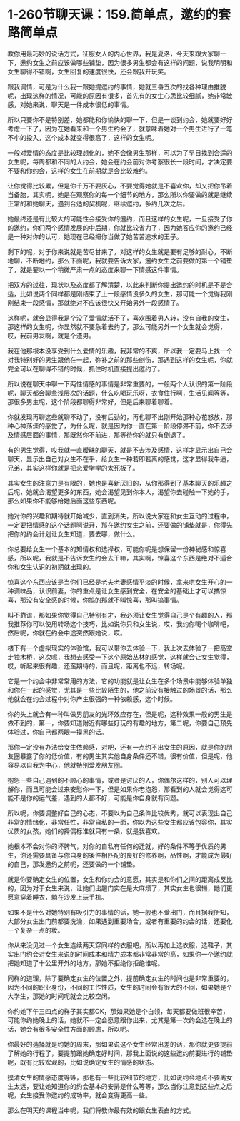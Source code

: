 # 1-260节聊天课：159.简单点，邀约的套路简单点

教你用最巧妙的说话方式，征服女人的内心世界，我是夏洛，今天来跟大家聊一下，邀约女生之前应该做哪些铺垫，因为很多男生都会有这样的问题，说我明明和女生聊得不错啊，女生回复的速度很快，还会跟我开玩笑。

跟我调情，可是为什么我一跟她提邀约的事情，她就三番五次的找各种理由推脱呢，出现这样的情况，可能的原因有很多，首先有的女生心思比较细腻，她非常敏感，对她来说，聊天是一件成本很低的事情。

所以只要你不是特别差，她都能和你愉快的聊一下，但是一谈到约会，她就要好好考虑一下了，因为在她看来和一个男生约会了，就意味着她对一个男生进行了一笔不小的投入，这个成本就变得很高了，这样的女生呢。

一般对爱情的态度是比较理想化的，她不会像男生那样，可以为了早日找到合适的女生呢，每周都和不同的人约会，她会在约会前对你考察很长一段时间，才决定要不要和你约会，这样的女生在前期就是会比较难约。

让你觉得比较累，但是你千万不要灰心，不要觉得她就是不喜欢你，却又把你吊着当备胎，其实呢，她是在观察你的每一个细节的地方，那么所以你要做的就是继续正常的和她聊天，遇到合适的契机呢，继续邀约，多约几次之后。

她最终还是有比较大的可能性会接受你的邀约，而且这样的女生呢，一旦接受了你的邀约，你们两个感情发展的中后期，你就比较省力了，因为她答应你的邀约已经是一种对你的认可，她现在已经把你当做了她苦苦追求的王子。

剩下的呢，对于你来说就是苦尽甘来了，对这样的女生就是要有足够的耐心，不断地聊，不断地约，那么下面呢，我就要告诉大家，邀约女生之前要做的第一个铺垫了，就是要以一个稍微严肃一点的态度来聊一下情感这件事情。

把双方的过往，现状以及态度都了解清楚，以此来判断你提出邀约的时机是不是合适，比如说两个同样都是刚结束了上一段感情没多久的女生，那可能一个觉得我刚刚结束一段感情，那就绝对不应该很快又开始另外一段感情了。

这样呢，就会显得我是个没了爱情就活不了，喜欢围着男人转，没有自我的女生，那这样的女生呢，你显然就不要急着去约了，那么可能另外一个女生就会觉得，哎，我前男友啊，就是个渣男。

我在他那根本没享受到什么爱情的乐趣，我非常的不爽，所以我一定要马上找一个对我特别好的男生跟他在一起，弥补之前的那些创伤，那遇到这样的女生呢，你就完全可以在聊得不错的时候，抓住时机直接提出邀约了。

所以说在聊天中聊一下两性情感的事情是非常重要的，一般两个人认识的第一阶段呢，聊天都会聊些浅层次的话题，什么吃喝玩乐呀，衣食住行啊，生活见闻等等，那很多男生呢，这个阶段都聊得非常好，但是后来聊着聊着。

你就发现再聊这些就聊不动了，没有后劲的，再也聊不出刚开始那种心花怒放，那种心神荡漾的感觉了，为什么呢，就是因为你一直在第一阶段停滞不前，你不去涉及情感层面的事情，那既然你不前进，那等待你的就只有倒退了。

有的男生觉得，哎我就一直暧昧的聊天，就是不去涉及感情，这样才显示出自己会聊天，显示出自己对女生不在乎，给女生一种若即若离的感觉，这才显得我牛逼，兄弟，其实这样你就是把恋爱学学的太死板了。

其实女生的注意力是有限的，她也是喜新厌旧的，从你那得到了基本聊天的乐趣之后呢，她就会渴望更多的东西，她会渴望见到你本人，渴望你去碰触一下她的手，那么如果你不能够给她后面这些东西呢。

她对你的兴趣和期待就开始减少，直到消失，所以说大家在和女生互动的过程中，一定要把情感的这个话题啊说开，那在邀约女生之前，还要做的铺垫就是，你得先把你的约会计划让女生知道，要去哪，做什么。

你总要给女生一个基本的知情权和选择权，可能你呢是想保留一份神秘感和惊喜感，所以呢，我就是不告诉女生约会去干嘛，其实啊，惊喜这个东西是绝对不适合你和女生认识的初期就出现的。

惊喜这个东西应该是当你们已经是老夫老妻感情平淡的时候，拿来哄女生开心的一种调味品，认识前妻，你的重点是让女生感到安全，在安全的基础上才可以搞惊喜，那没有安全感的时候，你搞的那就不叫惊喜，那叫搞事情。

叫不靠谱，那如果你觉得自己特别有才，我必须让女生觉得自己是个有趣的人，那我推荐你可以使用转场这个技巧，比如说你只和女生说，哎，我约你喝个咖啡吧，然后呢，你就在约会中途突然跟她说，哎。

楼下有一个虚拟现实的体验馆，我可以带你去体验一下，我上次去体验了一把高空走独木桥，这次呢，我想去感受一下这个原始丛林的感觉，这样就会让女生觉得，哎，听起来很有趣，还蛮期待的，而且呢，距离也不远，转场呢。

它是一个约会中非常常用的方法，它的功能就是让女生在多个场景中能够体验单独和你在一起的感觉，尤其是一些比较陌生的，他之前没有接触过的场景的话，那么他就会在约会过程中对你产生很强的一种依赖感，这个时候。

你的头上就会有一种叫做男朋友的光环效应存在，但是呢，这种效果一般的男生是做不到的，第一，你要知道附近有哪些好玩的有趣的地方，第二呢，你要自己预先体验过，你自己都两眼一摸黑的话。

那你一定没有办法给女生依赖感，对吧，还有一点约不出女生的原因，就是你的朋友圈暴露了你的低价值，有的男生其实他自身条件还不错，很有价值，但是呢，他容易以自我为中心，他就特别爱发朋友圈。

抱怨一些自己遇到的不顺心的事情，或者是讨厌的人，你偶尔这样的，别人可以理解你，而且可能会过来安慰你一下，但是如果你老抱怨，那看到的人就会觉得这可能不是你的运气差，遇到的人都不好，可能是你自身就有问题。

所以呢，你要调整好自己的心态，不要以为自己条件比较优秀，就可以表现出自己非常的情绪化，非常任性，非常自私的一面，你以为这些女生都应该包容你，其实优质的女孩，她们的择偶标准就只有一条，就是我喜欢。

她根本不会对你的坏脾气，对你的自私有任何的迁就，好的条件不等于优质的男生，你还需要具备与你自身的条件相匹配的良好的修养啊，品性啊，才能成为最好的自己，那发邀约之前呢，还要做的一个铺垫。

就是你要确定女生的位置，女生和你约会的意愿，其实是和你们之间的距离成反比的，因为对于女生来说，让她们出趟门实在是太麻烦了，其实女生也很懒，她们更愿意穿着睡衣，躺在沙发上玩手机。

如果不是什么对她特别有吸引力的事情的话，她一般也不爱出门，而且据我所知，大部分女生出门前都要洗澡，如果遇到重要场合，或者有重要的约会的话，还要化一个复杂一点的妆。

你从来没见过一个女生连续两天穿同样的衣服吧，所以再加上选衣服，选鞋子，其实出门约会对女生来说的时间成本和精力成本都非常非常的高，如果你一个邀约就把她知道了十公里开外的地方，那她不拒绝你拒绝谁呢。

同样的道理，除了要确定女生的位置之外，提前确定女生的时间也是非常重要的，因为不同的职业身份，不同的工作性质，女生的时间会有很大的不同，如果她是个大学生，那她的时间呢就会比较空闲。

你约她下午三四点的样子其实都OK，那如果她是个白领，每天都要做班很辛苦，可能你约她晚上的话，她就不一定会愿意跟你出来，尤其是第一次约会选在晚上的话，她会有很多安全性方面的顾虑，所以呢。

你最好的选择就是约她的周末，那如果说这个女生经常出差的话，那你就更要提前了解她的行程了，要提前跟她确定好时间，那我上面说的这些邀约前要进行的铺垫呢，既有比较宏观的，比如说确定女生的情感的状态。

摸清女生的情感态度等等，那也有一些比较细节的地方，比如说约会地点不要离女生太远，要让她知道你的约会基本的安排是什么等等，那么当你注意到这些点之后呢，女生接受你邀约的成功率，就会变得更高一些。

那么在明天的课程当中呢，我们将教你最有效的跟女生表白的方式。